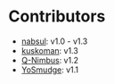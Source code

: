 # Contributors

- [nabsul](https://github.com/nabsul): v1.0 - v1.3
- [kuskoman](https://github.com/kuskoman): v1.3
- [Q-Nimbus](https://github.com/Q-Nimbus): v1.2
- [YoSmudge](https://github.com/YoSmudge): v1.1
